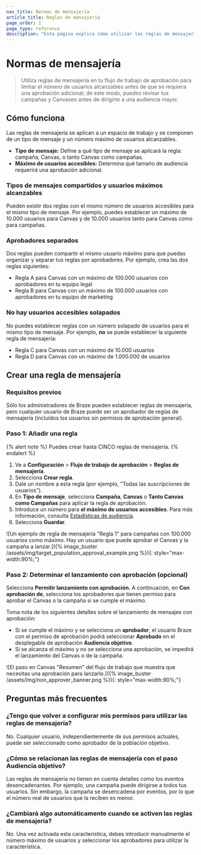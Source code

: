 ```yaml
---
nav_title: Normas de mensajería
article_title: Reglas de mensajería
page_order: 1
page_type: reference
description: "Esta página explica cómo utilizar las reglas de mensajería en el flujo de trabajo de aprobación para campañas y Lienzos con un gran volumen de envíos."
---
```


# Normas de mensajería

> Utiliza reglas de mensajería en tu flujo de trabajo de aprobación para limitar el número de usuarios alcanzables antes de que se requiera una aprobación adicional; de este modo, puedes revisar tus campañas y Canvases antes de dirigirte a una audiencia mayor.

## Cómo funciona

Las reglas de mensajería se aplican a un espacio de trabajo y se componen de un tipo de mensaje y un número máximo de usuarios alcanzables.

- **Tipo de mensaje:** Define a qué tipo de mensaje se aplicará la regla: campaña, Canvas, o tanto Canvas como campañas.
- **Máximo de usuarios accesibles:** Determina qué tamaño de audiencia requerirá una aprobación adicional.

### Tipos de mensajes compartidos y usuarios máximos alcanzables

Pueden existir dos reglas con el mismo número de usuarios accesibles para el mismo tipo de mensaje. Por ejemplo, puedes establecer un máximo de 10.000 usuarios para Canvas y de 10.000 usuarios tanto para Canvas como para campañas. 

### Aprobadores separados

Dos reglas pueden compartir el mismo usuario máximo para que puedas organizar y separar tus reglas por aprobadores. Por ejemplo, crea las dos reglas siguientes:

- Regla A para Canvas con un máximo de 100.000 usuarios con aprobadores en tu equipo legal
- Regla B para Canvas con un máximo de 100.000 usuarios con aprobadores en tu equipo de marketing 

### No hay usuarios accesibles solapados

No puedes establecer reglas con un número solapado de usuarios para el mismo tipo de mensaje. Por ejemplo, **no** se puede establecer la siguiente regla de mensajería: 

- Regla C para Canvas con un máximo de 10.000 usuarios 
- Regla D para Canvas con un máximo de 1.000.000 de usuarios

## Crear una regla de mensajería

### Requisitos previos

Sólo los administradores de Braze pueden establecer reglas de mensajería, pero cualquier usuario de Braze puede ser un aprobador de reglas de mensajería (incluidos los usuarios sin permisos de aprobación general).

### Paso 1: Añadir una regla

{% alert note %}
Puedes crear hasta CINCO reglas de mensajería.
{% endalert %}

1. Ve a **Configuración** > **Flujo de trabajo de aprobación** > **Reglas de mensajería**.
2. Selecciona **Crear regla**.
3. Dale un nombre a esta regla (por ejemplo, "Todas las suscripciones de usuarios").
4. En **Tipo de mensaje**, selecciona **Campaña**, **Canvas** o **Tanto Canvas como Campañas** para aplicar la regla de aprobación.
5. Introduce un número para **el máximo de usuarios accesibles**. Para más información, consulta [Estadísticas de audiencia]({{site.baseurl}}/user_guide/engagement_tools/campaigns/building_campaigns/targeting_users#audience-statistics).
6. Selecciona **Guardar**.

\![Un ejemplo de regla de mensajería "Regla 1" para campañas con 100.000 usuarios como máximo. Hay un usuario que puede aprobar el Canvas y la campaña a lanzar.]({% image_buster /assets/img/target_population_approval_example.png %}){: style="max-width:90%;"}

### Paso 2: Determinar el lanzamiento con aprobación (opcional)

Selecciona **Permitir lanzamiento con aprobación**. A continuación, en **Con aprobación de**, selecciona los aprobadores que tienen permiso para aprobar el Canvas o la campaña si se cumple el máximo.

Toma nota de los siguientes detalles sobre el lanzamiento de mensajes con aprobación:

- Si se cumple el máximo y se selecciona un **aprobador**, el usuario Braze con el permiso de aprobación podrá seleccionar **Aprobado** en el desplegable de aprobación **Audiencia objetivo**.
- Si se alcanza el máximo y no se selecciona una aprobación, se impedirá el lanzamiento del Canvas o de la campaña.

\![El paso en Canvas "Resumen" del flujo de trabajo que muestra que necesitas una aprobación para lanzarlo.]({% image_buster /assets/img/non_approver_banner.png %}){: style="max-width:90%;"}

## Preguntas más frecuentes

### ¿Tengo que volver a configurar mis permisos para utilizar las reglas de mensajería?

No. Cualquier usuario, independientemente de sus permisos actuales, puede ser seleccionado como aprobador de la población objetivo.

### ¿Cómo se relacionan las reglas de mensajería con el paso Audiencia objetivo?

Las reglas de mensajería no tienen en cuenta detalles como los eventos desencadenantes. Por ejemplo, una campaña puede dirigirse a todos tus usuarios. Sin embargo, la campaña se desencadena por eventos, por lo que el número real de usuarios que la reciben es menor.

### ¿Cambiará algo automáticamente cuando se activen las reglas de mensajería?

No. Una vez activada esta característica, debes introducir manualmente el número máximo de usuarios y seleccionar los aprobadores para utilizar la característica.

